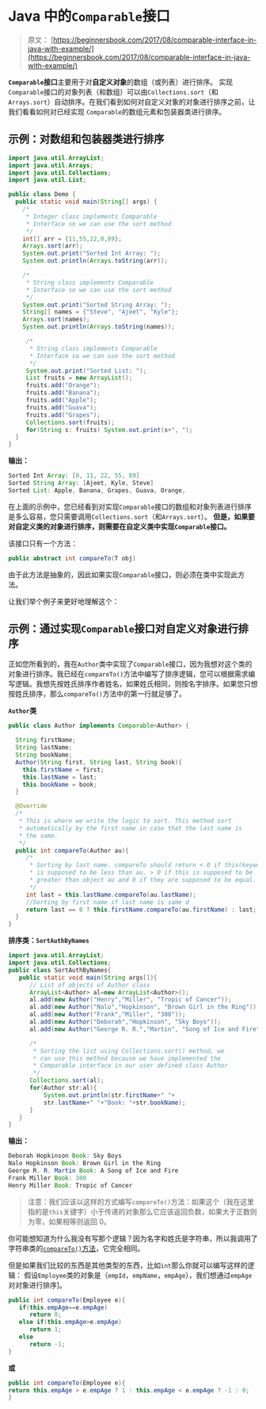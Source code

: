 # Java 中的`Comparable`接口

> 原文： [https://beginnersbook.com/2017/08/comparable-interface-in-java-with-example/](https://beginnersbook.com/2017/08/comparable-interface-in-java-with-example/)

**`Comparable`接口**主要用于对**自定义对象**的数组（或列表）进行排序。
实现`Comparable`接口的对象列表（和数组）可以由`Collections.sort`（和`Arrays.sort`）自动排序。在我们看到如何对自定义对象的对象进行排序之前，让我们看看如何对已经实现 `Comparable`的数组元素和包装器类进行排序。

## 示例：对数组和包装器类进行排序

```java
import java.util.ArrayList;
import java.util.Arrays;
import java.util.Collections;
import java.util.List;

public class Demo {
  public static void main(String[] args) {
    /*
     * Integer class implements Comparable
     * Interface so we can use the sort method
     */
    int[] arr = {11,55,22,0,89};
    Arrays.sort(arr);
    System.out.print("Sorted Int Array: ");
    System.out.println(Arrays.toString(arr));

    /*
     * String class implements Comparable
     * Interface so we can use the sort method
     */
    System.out.print("Sorted String Array: ");
    String[] names = {"Steve", "Ajeet", "Kyle"};
    Arrays.sort(names);
    System.out.println(Arrays.toString(names));

     /*
      * String class implements Comparable
      * Interface so we can use the sort method
      */
     System.out.print("Sorted List: ");
     List fruits = new ArrayList();
     fruits.add("Orange");
     fruits.add("Banana");
     fruits.add("Apple");
     fruits.add("Guava");
     fruits.add("Grapes");
     Collections.sort(fruits);
     for(String s: fruits) System.out.print(s+", ");
  }
}

```

**输出：**

```java
Sorted Int Array: [0, 11, 22, 55, 89]
Sorted String Array: [Ajeet, Kyle, Steve]
Sorted List: Apple, Banana, Grapes, Guava, Orange, 

```

在上面的示例中，您已经看到对实现`Comparable`接口的数组和对象列表进行排序是多么容易，您只需要调用`Collections.sort`（和`Arrays.sort`）。
**但是，如果要对自定义类的对象进行排序，则需要在自定义类中实现`Comparable`接口。**

该接口只有一个方法：

```java
public abstract int compareTo(T obj)
```

由于此方法是抽象的，因此如果实现`Comparable`接口，则必须在类中实现此方法。

让我们举个例子来更好地理解这个：

## 示例：通过实现`Comparable`接口对自定义对象进行排序

正如您所看到的，我在`Author`类中实现了`Comparable`接口，因为我想对这个类的对象进行排序。我已经在`compareTo()`方法中编写了排序逻辑，您可以根据需求编写逻辑。我想先按姓氏排序作者姓名，如果姓氏相同，则按名字排序。如果您只想按姓氏排序，那么`compareTo()`方法中的第一行就足够了。

**`Author`类**

```java
public class Author implements Comparable<Author> {

  String firstName;
  String lastName;
  String bookName;
  Author(String first, String last, String book){
	this.firstName = first;
	this.lastName = last;
	this.bookName = book;
  }

  @Override
  /*
   * This is where we write the logic to sort. This method sort 
   * automatically by the first name in case that the last name is 
   * the same.
   */
  public int compareTo(Author au){
     /* 
      * Sorting by last name. compareTo should return < 0 if this(keyword) 
      * is supposed to be less than au, > 0 if this is supposed to be 
      * greater than object au and 0 if they are supposed to be equal.
      */
     int last = this.lastName.compareTo(au.lastName);
     //Sorting by first name if last name is same d
     return last == 0 ? this.firstName.compareTo(au.firstName) : last;
  }
}

```

**排序类：`SortAuthByNames`**

```java
import java.util.ArrayList;   
import java.util.Collections;
public class SortAuthByNames{  
   public static void main(String args[]){  
      // List of objects of Author class
      ArrayList<Author> al=new ArrayList<Author>(); 
      al.add(new Author("Henry","Miller", "Tropic of Cancer"));  
      al.add(new Author("Nalo","Hopkinson", "Brown Girl in the Ring"));
      al.add(new Author("Frank","Miller", "300"));
      al.add(new Author("Deborah","Hopkinson", "Sky Boys"));
      al.add(new Author("George R. R.","Martin", "Song of Ice and Fire"));

      /*
       * Sorting the list using Collections.sort() method, we
       * can use this method because we have implemented the 
       * Comparable interface in our user defined class Author
       */
      Collections.sort(al);  
      for(Author str:al){  
    	  System.out.println(str.firstName+" "+
          str.lastName+" "+"Book: "+str.bookName);  
      } 
   }  
}  

```

**输出：**

```java
Deborah Hopkinson Book: Sky Boys
Nalo Hopkinson Book: Brown Girl in the Ring
George R. R. Martin Book: A Song of Ice and Fire
Frank Miller Book: 300
Henry Miller Book: Tropic of Cancer
```

> 注意：我们应该以这样的方式编写`compareTo()`方法：如果这个（我在这里指的是`this`关键字）小于传递的对象那么它应该返回负数，如果大于正数则为零，如果相等则返回 0。

你可能想知道为什么我没有写那个逻辑？因为名字和姓氏是字符串，所以我调用了字符串类的[`compareTo()`方法](https://beginnersbook.com/2013/12/java-string-compareto-method-example/)，它完全相同。

但是如果我们比较的东西是其他类型的东西，比如`int`那么你就可以编写这样的逻辑：
假设`Employee`类的对象是（`empId`，`empName`，`empAge`），我们想通过`empAge`对对象进行排序]。

```java
public int compareTo(Employee e){  
   if(this.empAge==e.empAge)  
      return 0;  
   else if(this.empAge>e.empAge)  
      return 1;  
   else  
      return -1;  
}
```

**或**

```java
public int compareTo(Employee e){  
return this.empAge > e.empAge ? 1 : this.empAge < e.empAge ? -1 : 0;
}
```